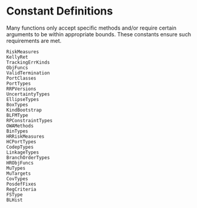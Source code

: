 # Constant Definitions

Many functions only accept specific methods and/or require certain arguments to be within appropriate bounds. These constants ensure such requirements are met.

```@docs
RiskMeasures
KellyRet
TrackingErrKinds
ObjFuncs
ValidTermination
PortClasses
PortTypes
RRPVersions
UncertaintyTypes
EllipseTypes
BoxTypes
KindBootstrap
BLFMType
RPConstraintTypes
OWAMethods
BinTypes
HRRiskMeasures
HCPortTypes
CodepTypes
LinkageTypes
BranchOrderTypes
HRObjFuncs
MuTypes
MuTargets
CovTypes
PosdefFixes
RegCriteria
FSType
BLHist
```
